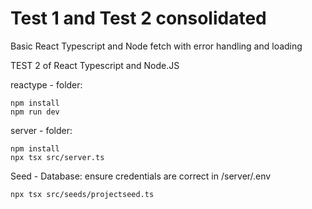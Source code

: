
# Test 1 and Test 2 consolidated
Basic React Typescript and Node fetch with error handling and loading

TEST 2 of React Typescript and Node.JS

reactype - folder:
```
npm install 
npm run dev
```

server - folder:
```
npm install
npx tsx src/server.ts
```

Seed - Database:
ensure credentials are correct in /server/.env
```
npx tsx src/seeds/projectseed.ts
```


